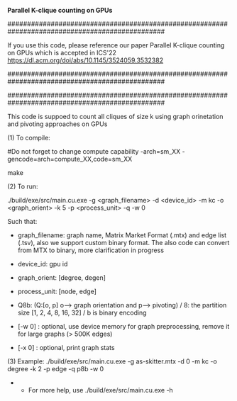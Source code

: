 
**Parallel K-clique counting on GPUs**

################################################################################################

If you use this code, please reference our paper Parallel K-clique counting on GPUs which is 
accepted in ICS'22
https://dl.acm.org/doi/abs/10.1145/3524059.3532382

################################################################################################


################################################################################################

This code is suppoed to count all cliques of size k using graph orinetation and pivoting 
approaches on GPUs


(1) To compile:

  #Do not forget to change compute capability -arch=sm_XX -gencode=arch=compute_XX,code=sm_XX
  
  make

(2) To run:
  
  ./build/exe/src/main.cu.exe -g <graph_filename> -d <device_id> -m kc -o <graph_orient> -k 5 -p <process_unit>  -q <Q8b> -w 0


  Such that:

  - graph_filename: graph name, Matrix Market Format (.mtx) and edge list (.tsv), also we support custom binary format. 
  The also code can convert from MTX to binary, more clarification in progress

  - device_id: gpu id

  - graph_orient: [degree, degen]

  - process_unit: [node, edge]

  - Q8b: (Q:[o, p]   o--> graph orientation and p--> pivoting) / 8: the partition size [1, 2, 4, 8, 16, 32] / b is binary encoding

  - [-w 0] : optional, use device memory for graph preprocessing, remove it for large graphs (> 500K edges)
  
  - [-x 0] : optional, print graph stats

(3) Example:
  ./build/exe/src/main.cu.exe -g as-skitter.mtx -d 0 -m kc -o degree -k 2 -p edge  -q p8b -w 0
  
  * * For more help, use ./build/exe/src/main.cu.exe -h
